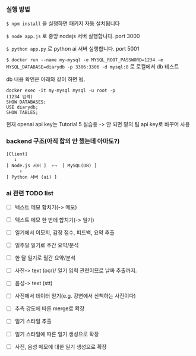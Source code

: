 ### 실행 방법
```$ npm install``` 을 실행하면 패키지 자동 설치됩니다
  
```$ node app.js``` 로 중앙 nodejs 서버 실행합니다. port 3000

```$ python app.py``` 로 python ai 서버 실행합니다. port 5001

```$ docker run --name my-mysql -e MYSQL_ROOT_PASSWORD=1234 -e MYSQL_DATABASE=diarydb -p 3306:3306 -d mysql:8``` 로 로컬에서 db 테스트
  
db 내용 확인은 아래와 같이 하면 됨.
```
docker exec -it my-mysql mysql -u root -p
(1234 입력)
SHOW DATABASES;
USE diarydb;
SHOW TABLES;
```
  
현재 openai api key는 Tutorial 5 실습용 -> 안 되면 밑의 팀 api key로 바꾸어 사용
  
### backend 구조(아직 합의 안 했는데 아마도?)
```
[Client]
   ↓
[ Node.js 서버 ]  ←→  [ MySQL(DB) ]
     ↓
[ Python 서버 (ai) ] 

```
  
### ai 관련 TODO list
  
- [ ] 텍스트 메모 합치기(-> 메모)
- [ ] 텍스트 메모 한 번에 합치기(-> 일기)
- [ ] 일기에서 이모지, 감정 점수, 피드백, 요약 추출
- [ ] 일주일 일기로 주간 요약/분석
- [ ] 한 달 일기로 월간 요약/분석
- [ ] 사진-> text (ocr)/ 일기 입력 관련이므로 날짜 추출까지.
- [ ] 음성-> text (stt)
- [ ] 사진에서 데이터 얻기(e.g. 강변에서 산책하는 사진이다)

- [ ] 추측 강도에 따른 merge로 확장
- [ ] 일기 스타일 추출
- [ ] 일기 스타일에 따른 일기 생성으로 확장
- [ ] 사진, 음성 메모에 대한 일기 생성으로 확장
